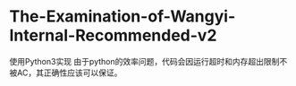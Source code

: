 # The-Examination-of-Wangyi-Internal-Recommended-v2
使用Python3实现
由于python的效率问题，代码会因运行超时和内存超出限制不被AC，其正确性应该可以保证。
